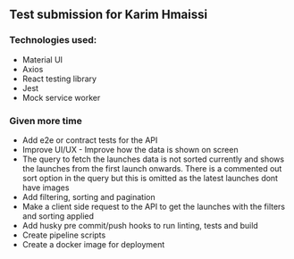 ## Test submission for Karim Hmaissi

### Technologies used: 

- Material UI
- Axios
- React testing library
- Jest
- Mock service worker

### Given more time

- Add e2e or contract tests for the API 
- Improve UI/UX - Improve how the data is shown on screen
- The query to fetch the launches data is not sorted currently and shows the launches from the first launch onwards. There is a commented out sort option in the query but this is omitted as the latest launches dont have images
- Add filtering, sorting and pagination
- Make a client side request to the API to get the launches with the filters and sorting applied 
- Add husky pre commit/push hooks to run linting, tests and build
- Create pipeline scripts 
- Create a docker image for deployment 